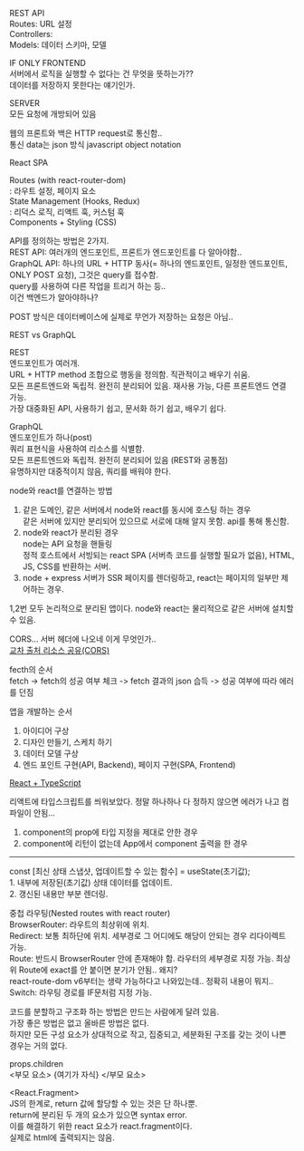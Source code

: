 REST API<br/>
Routes: URL 설정<br/>
Controllers:<br/>
Models: 데이터 스키마, 모델<br/>

IF ONLY FRONTEND<br/>
서버에서 로직을 실행할 수 없다는 건 무엇을 뜻하는가??<br/>
데이터를 저장하지 못한다는 얘기인가.<br/>

SERVER<br/>
모든 요청에 개방되어 있음<br/>

웹의 프론트와 백은 HTTP request로 통신함..<br/>
통신 data는 json 방식 javascript object notation<br/>

React SPA<br/>

Routes (with react-router-dom)<br/>
: 라우트 설정, 페이지 요소<br>
State Management (Hooks, Redux)<br/>
: 리덕스 로직, 리액트 훅, 커스텀 훅<br>
Components + Styling (CSS)<br/>

API를 정의하는 방법은 2가지.<br/>
REST API: 여러개의 엔드포인트, 프론트가 엔드포인트를 다 알아야함..<br/>
GraphQL API: 하나의 URL + HTTP 동사(= 하나의 엔드포인트, 일정한 엔드포인트, ONLY POST 요청), 그것은 query를 접수함.<br/>
query를 사용하여 다른 작업을 트리거 하는 등..<br/>
이건 백엔드가 알아야하나?<br/>

POST 방식은 데이터베이스에 실제로 무언가 저장하는 요청은 아님..<br/>

REST vs GraphQL<br/>

REST<br/>
엔드포인트가 여러개.<br/>
URL + HTTP method 조합으로 행동을 정의함. 직관적이고 배우기 쉬움.<br/>
모든 프론트엔드와 독립적. 완전히 분리되어 있음. 재사용 가능, 다른 프론트엔드 연결 가능.<br/>
가장 대중화된 API, 사용하기 쉽고, 문서화 하기 쉽고, 배우기 쉽다.<br/>

GraphQL<br/>
엔드포인트가 하나(post)<br/>
쿼리 표현식을 사용하여 리소스를 식별함.<br/>
모든 프론트엔드와 독립적. 완전히 분리되어 있음 (REST와 공통점)<br/>
유명하지만 대중적이지 않음, 쿼리를 배워야 한다.<br/>

node와 react를 연결하는 방법<br/>

1. 같은 도메인, 같은 서버에서 node와 react를 동시에 호스팅 하는 경우<br/>
   같은 서버에 있지만 분리되어 있으므로 서로에 대해 알지 못함. api를 통해 통신함.<br/>
2. node와 react가 분리된 경우<br/>
   node는 API 요청을 핸들링<br/>
   정적 호스트에서 서빙되는 react SPA (서버측 코드를 실행할 필요가 없음), HTML, JS, CSS를 반환하는 서버.<br/>
3. node + express 서버가 SSR 페이지를 렌더링하고, react는 페이지의 일부만 제어하는 경우.<br/>

1,2번 모두 논리적으로 분리된 앱이다. node와 react는 물리적으로 같은 서버에 설치할 수 있음.<br>

CORS... 서버 헤더에 나오네 이게 무엇인가..<br>
[교차 출처 리소스 공유(CORS)](https://developer.mozilla.org/ko/docs/Web/HTTP/CORS)<br>

fecth의 순서<br>
fetch -> fetch의 성공 여부 체크 -> fetch 결과의 json 습득 -> 성공 여부에 따라 에러를 던짐<br>

앱을 개발하는 순서<br>

1. 아이디어 구상<br>
2. 디자인 만들기, 스케치 하기<br>
3. 데이터 모델 구상<br>
4. 엔드 포인트 구현(API, Backend), 페이지 구현(SPA, Frontend)<br>

[React + TypeScript](https://freestrokes.tistory.com/159)<br>

리액트에 타입스크립트를 씌워보았다. 정말 하나하나 다 정하지 않으면 에러가 나고 컴파일이 안됨...<br>

1. component의 prop에 타입 지정을 제대로 안한 경우<br>
2. component에 리턴이 없는데 App에서 component 출력을 한 경우<br>

<hr>
const [최신 상태 스냅샷, 업데이트할 수 있는 함수] = useState(초기값);<br>
1. 내부에 저장된(초기값) 상태 데이터를 업데이트.<br>
2. 갱신된 내용만 부분 렌더링.<br>

중첩 라우팅(Nested routes with react router)<br/>
BrowserRouter: 라우트의 최상위에 위치.<br/>
Redirect: 보통 최하단에 위치. 세부경로 그 어디에도 해당이 안되는 경우 리다이렉트 가능.<br/>
Route: 반드시 BrowserRouter 안에 존재해야 함. 라우터의 세부경로 지정 가능. 최상위 Route에 exact를 안 붙이면 분기가 안됨.. 왜지?<br/>
react-route-dom v6부터는 생략 가능하다고 나와있는데.. 정확히 내용이 뭐지..<br>
Switch: 라우팅 경로를 IF문처럼 지정 가능.<br/>

코드를 분할하고 구조화 하는 방법은 만드는 사람에게 달려 있음.<br/>
가장 좋은 방법은 없고 올바른 방법은 없다.<br/>
하지만 모든 구성 요소가 상대적으로 작고, 집중되고, 세분화된 구조를 갖는 것이 나쁜 경우는 거의 없다.<br/>

props.children<br>
<부모 요소> {여기가 자식} </부모 요소><br/>

<React.Fragment><br/>
JS의 한계로, return 값에 할당할 수 있는 것은 단 하나뿐.<br>
return에 분리된 두 개의 요소가 있으면 syntax error.<br>
이를 해결하기 위한 react 요소가 react.fragment이다.<br>
실제로 html에 출력되지는 않음.
